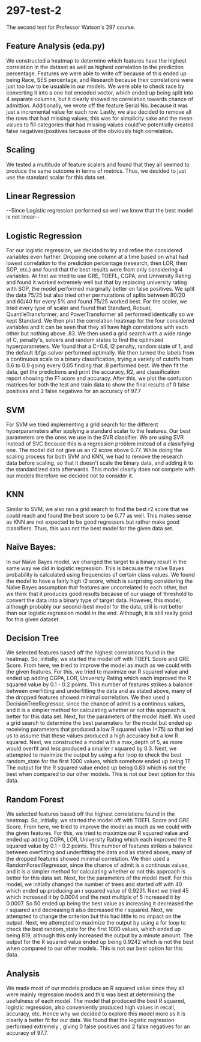 # 297-test-2
The second test for Professor Watson's 297 course. 


## Feature Analysis (eda.py)

  We constructed a heatmap to determine which features have the highest correlation in the dataset as well as highest correlation to the prediction percentage. Features we were able to write off because of this ended up being Race, SES percentage, and Research because their correlations were just too low to be usuable in our models. We were able to check race by converting it into a one hot encoded vector, which ended up being split into 4 separate columns, but it clearly showed no correlation towards chance of admittion. Additionally, we wrote off the feature Serial No. because it was just a incremental value for each row. Lastly, we also decided to remove all the rows that had missing values, this was for simplicity sake and the mean values to fill categories that had missing values could've potentially created false negatives/positives because of the obviously high correlation.


## Scaling

We tested a multitude of feature scalers and found that they all seemed to produce the same outcome in terms of metrics. Thus, we decided to just use the standard scalar for this data set.

##  Linear Regression
--Since Logistic regression performed so well we know that the best model is not linear--
   
## Logistic Regression
   For our logistic regression, we decided to try and refine the considered variables even further. Dropping one column at a time based on what had lowest correlation to the prediction percentage (research, then LOR, then SOP, etc.) and found that the best results were from only considering 4 variables. At first we tried to use GRE, TOEFL, CGPA, and University Rating and found it worked extremely well but that by replacing university rating with SOP, the model performed marginally better on false positives. We split the data 75/25 but also tried other permutations of splits between 80/20 and 60/40 for every 5% and found 75/25 worked best. For the scaler, we tried every type of scaler and found that Standard, Robust, QuantileTransformer, and PowerTransformer all performed identically so we kept Standard. We then plot the correlation heatmap for the four considered variables and it can be seen that they all have high correlations with each other but nothing above .83. We then used a grid search with a wide range of C, penalty's, solvers and random states to find the optimized hyperparameters. We found that a C=0.6, l2 penalty, random state of 1, and the default lbfgs solver performed optimally. We then turned the labels from a continuous scale to a binary classification, trying a variety of cutoffs from 0.6 to 0.9 going every 0.05 finding that .8 performed best. We then fit the data, get the predictions and print the accuracy, R2, and classification report showing the F1 score and accuracy. After this, we plot the confusion matrices for both the test and train data to show the final results of 0 false positives and 2 false negatives for an accuracy of 97.7

## SVM
For SVM we tried implementing a grid search for the different hyperparameters after applying a standard scalar to the features. Our best parameters are the ones we use in the SVR classifier. We are using SVR instead of SVC because this is a regression problem instead of a classifying one. The model did not give us an r2 score above 0.77. While doing the scaling process for both SVM and KNN, we had to remove the research data before scaling, so that it doesn't scale the binary data, and adding it to the standardized data afterwards. This model clearly does not compete with our models therefore we decided not to consider it.

## KNN
Similar to SVM, we also ran a grid search to find the best r2 score that we could reach and found the best score to be 0.77 as well. This makes sense as KNN are not expected to be good regressors but rather make good classifiers. Thus, this was not the best model for the given data set.


## Naïve Bayes:
In our Naïve Bayes model, we changed the target to a binary result in the same way we did in logistic regression. This is because the naïve Bayes probability is calculated using frequencies of certain class values. We found the model to have a fairly high r2 score, which is surprising considering the Naïve Bayes assumption that features are uncorrelated to each other, but we think that it produces good results because of our usage of threshold to convert the data into a binary type of target data. However, this model, although probably our second-best model for the data, still is not better than our logistic regression model in the end. Although, it is still really good for this given dataset.



## Decision Tree

  We selected features based off the highest correlations found in the heatmap. So, initially, we started the model off with TOEFL Score and GRE Score. From here, we tried to improve the model as much as we could with the given features. For this, we tried to maximize our R squared value and ended up adding CGPA, LOR,
University Rating which each improved the R squared value by 0.1 - 0.2 points. This number of features strikes a balance between overfitting and underfitting the data and as stated above, many of the dropped features showed minimal correlation.
  We then used a DecisionTreeRegressor, since the chance of admit is a continous values, and it is a simpler method for calculating whether or not this approach is better for this data set.
  Next, for the parameters of the model itself. We used a grid search to determine the best paramaters for the model but ended up receiving parameters that produced a low R squared value (<75) so that led us to assume that these values produced a high accuracy but a low R squared. Next, we constructed a model with a max_depth of 5, as more would overfit and less produced a smaller r squared by 0.3. Next, we attempted to maximize the output by using a for loop to check the best random_state for the first 1000 values, which somehow ended up being 17.
  The output for the R squared value ended up being 0.83 which is not the best when compared to our other models. This is not our best option for this data.

## Random Forest

We selected features based off the highest correlations found in the heatmap. So, initially, we started the model off with TOEFL Score and GRE Score. From here, we tried to improve the model as much as we could with the given features. For this, we tried to maximize our R squared value and ended up adding CGPA, LOR, University Rating which each improved the R squared value by 0.1 - 0.2 points.
 This number of features strikes a balance between overfitting and underfitting the data and as stated above, many of the dropped features showed minimal correlation. We then used a RandomForestRegressor, since the chance of admit is a continous values, and it is a simpler method for calculating whether or not this approach is better for this data set. Next, for the parameters of the model itself. For this model, we initially changed the number of trees and started off with 40 which ended up producing an r squared value of 0.9231. Next we tried 45 which increased it by 0.0004 and the next multiple of 5 increased it by 0.0007.  So 50 ended up being the best value as increasing it decreased the r squared and decreasing it also decreased the r squared.  Next, we attempted to change the criterion but this had little to no impact on the output. Next, we attempted to maximize the output by using a for loop to check the best random_state for the first 1000 values, which ended up being 819, although this only increased the output by a minute amount. The output for the R squared value ended up being 0.9242 which is not the best when compared to our other models. This is not our best option for this data.
 
 ## Analysis
 
 We made most of our models produce an R squared value since they all were mainly regression models and this was best at determining the usefulness of each model. The model that produced the best R squared, logistic regression, also conveniently produced high values in recall, accuracy, etc. Hence why we decided to explore this model more as it is clearly a better fit for our data. We found that the logistic regression performed extremely , giving 0 false positives and 2 false negatives for an accuracy of 97.7.
 
 
